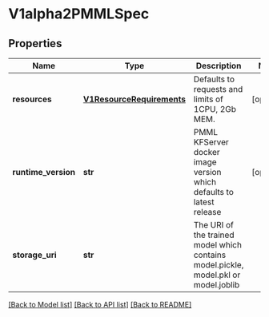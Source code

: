 # V1alpha2PMMLSpec

## Properties
Name | Type | Description | Notes
------------ | ------------- | ------------- | -------------
**resources** | [**V1ResourceRequirements**](https://github.com/kubernetes-client/python/blob/master/kubernetes/docs/V1ResourceRequirements.md) | Defaults to requests and limits of 1CPU, 2Gb MEM. | [optional] 
**runtime_version** | **str** | PMML KFServer docker image version which defaults to latest release | [optional] 
**storage_uri** | **str** | The URI of the trained model which contains model.pickle, model.pkl or model.joblib | 

[[Back to Model list]](../README.md#documentation-for-models) [[Back to API list]](../README.md#documentation-for-api-endpoints) [[Back to README]](../README.md)


